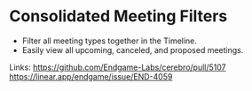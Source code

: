 # Consolidated Meeting Filters

*   Filter all meeting types together in the Timeline.
*   Easily view all upcoming, canceled, and proposed meetings.

Links:
https://github.com/Endgame-Labs/cerebro/pull/5107
https://linear.app/endgame/issue/END-4059
